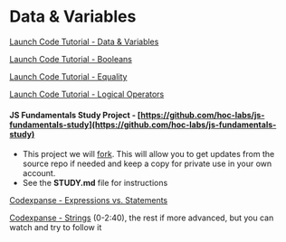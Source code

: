 # Data & Variables

[Launch Code Tutorial - Data & Variables](https://education.launchcode.org/intro-to-professional-web-dev/chapters/data-and-variables/index.html)

[Launch Code Tutorial - Booleans](https://education.launchcode.org/intro-to-professional-web-dev/chapters/booleans-and-conditionals/booleans.html)

[Launch Code Tutorial - Equality](https://education.launchcode.org/intro-to-professional-web-dev/chapters/booleans-and-conditionals/equality.html)

[Launch Code Tutorial - Logical Operators](https://education.launchcode.org/intro-to-professional-web-dev/chapters/booleans-and-conditionals/logical-operators.html)

#### JS Fundamentals Study Project - [https://github.com/hoc-labs/js-fundamentals-study](https://github.com/hoc-labs/js-fundamentals-study)

* This project we will [fork](../../appendix/git-github/forking.md). This will allow you to get updates from the source repo if needed and keep a copy for private use in your own account.
* See the **STUDY.md** file for instructions

[Codexpanse - Expressions vs. Statements](https://www.youtube.com/watch?v=WVyCrI1cHi8)

[Codexpanse - Strings](https://www.youtube.com/watch?v=8QZ8Ogc3lAs\&list=PL-xu4i_QDSxcoDNeh8rx5-pHCCTOg0XsI\&index=10) (0-2:40), the rest if more advanced, but you can watch and try to follow it













